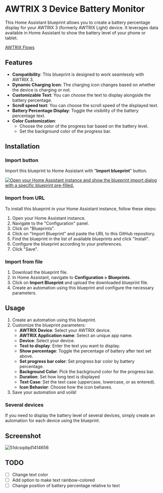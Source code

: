 # AWTRIX 3 Device Battery Monitor 

This Home Assistant blueprint allows you to create a battery percentage display for your AWTRIX 3 (formerly AWTRIX Light) device. It leverages data available in Home Assistant to show the battery level of your phone or tablet. 

[AWTRIX Flows](https://flows.blueforcer.de/flow/XBJpOq0Zorzw)

## Features

+ **Compatibility**: This blueprint is designed to work seamlessly with AWTRIX 3.
+ **Dynamic Charging Icon**: The charging icon changes based on whether the device is charging or not.
+ **Customizable Text**: You can choose the text to display alongside the battery percentage.
+ **Scroll speed text**: You can choose the scroll speed of the displayed text.
+ **Battery Percentage Display**: Toggle the visibility of the battery percentage text.
+ **Color Customization**:
    - Choose the color of the progress bar based on the battery level.
    - Set the background color of the progress bar.

## Installation
### Import button
Import this blueprint to Home Assistant with "**Import blueprint**" button.

[![Open your Home Assistant instance and show the blueprint import dialog with a specific blueprint pre-filled.](https://my.home-assistant.io/badges/blueprint_import.svg)](https://my.home-assistant.io/redirect/blueprint_import/?blueprint_url=https%3A%2F%2Fgithub.com%2Ft3kmor%2FAWTRIXDeviceBatteryMonitor)

### Import from URL 

To install this blueprint in your Home Assistant instance, follow these steps:

1. Open your Home Assistant instance.
2. Navigate to the "Configuration" panel.
3. Click on "Blueprints".
4. Click on "Import Blueprint" and paste the URL to this GitHub repository.
5. Find the blueprint in the list of available blueprints and click "Install".
6. Configure the blueprint according to your preferences.
7. Click "Save".

### Import from file

1. Download the blueprint file.
2. In Home Assistant, navigate to **Configuration > Blueprints**.
3. Click on **Import Blueprint** and upload the downloaded blueprint file.
4. Create an automation using this blueprint and configure the necessary parameters.

## Usage

1. Create an automation using this blueprint.
2. Customize the blueprint parameters:
    - **AWTRIX Device**: Select your AWTRIX device.
    - **AWTRIX Application name**: Select an unique app name.
    - **Device**: Select your device.
    - **Text to display**: Enter the text you want to display.
    - **Show percentage**: Toggle the percentage of battery after text set above.
    - **Set progress bar color**: Set progress bar color by battery percentage.
    - **Background Color**: Pick the background color for the progress bar.
    - **Duration**: Set how long text is displayed
    - **Text Case**: Set the text case (uppercase, lowercase, or as entered).
    - **Icon Behavior**: Choose how the icon behaves.
3. Save your automation and voilà!

### Several devices
If you need to display the battery level of several devices, simply create an automation for each device using the blueprint.

## Screenshot
![51dcsqdqd1414656](https://github.com/t3kmor/AWTRIXDeviceBatteryMonitor/assets/121339563/fbadfb74-c04f-4c72-95ec-295ff065a6af)


## TODO
- [ ] Change text color
- [ ] Add option to make text rainbow-colored
- [ ] Change position of battery percentage relative to text
